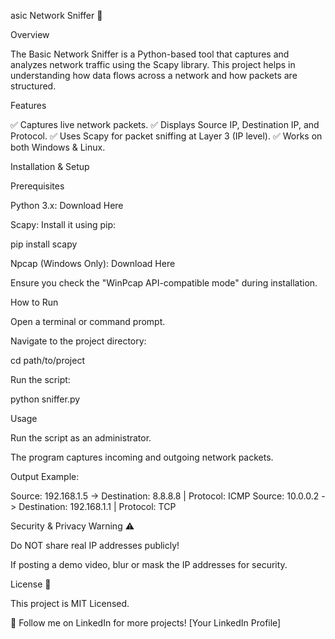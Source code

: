 asic Network Sniffer 🚀

Overview

The Basic Network Sniffer is a Python-based tool that captures and analyzes network traffic using the Scapy library. This project helps in understanding how data flows across a network and how packets are structured.

Features

✅ Captures live network packets.
✅ Displays Source IP, Destination IP, and Protocol.
✅ Uses Scapy for packet sniffing at Layer 3 (IP level).
✅ Works on both Windows & Linux.

Installation & Setup

Prerequisites

Python 3.x: Download Here

Scapy: Install it using pip:

pip install scapy

Npcap (Windows Only): Download Here

Ensure you check the "WinPcap API-compatible mode" during installation.

How to Run

Open a terminal or command prompt.

Navigate to the project directory:

cd path/to/project

Run the script:

python sniffer.py

Usage

Run the script as an administrator.

The program captures incoming and outgoing network packets.

Output Example:

Source: 192.168.1.5 -> Destination: 8.8.8.8 | Protocol: ICMP
Source: 10.0.0.2 -> Destination: 192.168.1.1 | Protocol: TCP

Security & Privacy Warning ⚠️

Do NOT share real IP addresses publicly!

If posting a demo video, blur or mask the IP addresses for security.

License 📜

This project is MIT Licensed.

🔗 Follow me on LinkedIn for more projects! [Your LinkedIn Profile]

